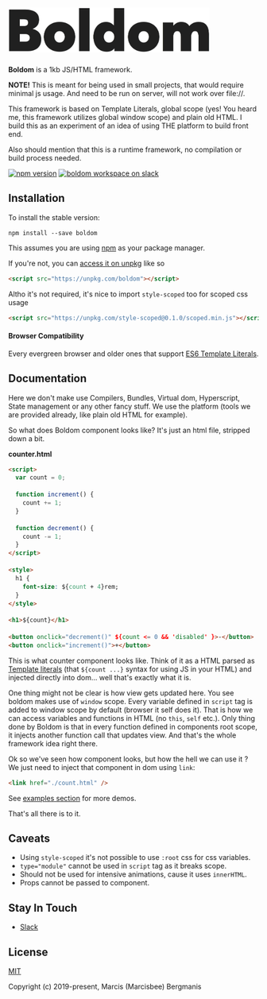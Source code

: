 # <img src='./assets/logo.png' height='90' alt='Boldom' />

**Boldom** is a 1kb JS/HTML framework.

**NOTE!** This is meant for being used in small projects, that would require minimal js usage. And need to be run on server, will not work over file://.

This framework is based on Template Literals, global scope (yes! You heard me, this framework utilizes global window scope) and plain old HTML. I build this as an experiment of an idea of using THE platform to build front end.

Also should mention that this is a runtime framework, no compilation or build process needed.

[![npm version](https://img.shields.io/npm/v/boldom.svg?style=flat-square)](https://www.npmjs.com/package/boldom)
[![boldom workspace on slack](https://img.shields.io/badge/slack-boldom-3eb891.svg?style=flat-square)](https://join.slack.com/t/radijs/shared_invite/enQtMjk3NTE2NjYxMTI2LWFmMTM5NTgwZDI5NmFlYzMzYmMxZjBhMGY0MGM2MzY5NmExY2Y0ODBjNDNmYjYxZWYxMjEyNjJhNjA5OTJjNzQ)


## Installation

To install the stable version:

```
npm install --save boldom
```

This assumes you are using [npm](https://www.npmjs.com/) as your package manager.

If you're not, you can [access it on unpkg](https://unpkg.com/boldom) like so

```html
<script src="https://unpkg.com/boldom"></script>
```

Altho it's not required, it's nice to import `style-scoped` too for scoped css usage

```html
<script src="https://unpkg.com/style-scoped@0.1.0/scoped.min.js"></script>
```

#### Browser Compatibility

Every evergreen browser and older ones that support [ES6 Template Literals](https://caniuse.com/#feat=template-literals).

## Documentation

Here we don't make use Compilers, Bundles, Virtual dom, Hyperscript, State management or any other fancy stuff. We use the platform (tools we are provided already, like plain old HTML for example).

So what does Boldom component looks like? It's just an html file, stripped down a bit.

**counter.html**
```html
<script>
  var count = 0;

  function increment() {
    count += 1;
  }

  function decrement() {
    count -= 1;
  }
</script>

<style>
  h1 {
    font-size: ${count + 4}rem;
  }
</style>

<h1>${count}</h1>

<button onclick="decrement()" ${count <= 0 && 'disabled' }>-</button>
<button onclick="increment()">+</button>
```

This is what counter component looks like. Think of it as a HTML parsed as [Template literals](https://developer.mozilla.org/en-US/docs/Web/JavaScript/Reference/Template_literals) (that `${count ...}` syntax for using JS in your HTML) and injected directly into dom... well that's exactly what it is.

One thing might not be clear is how view gets updated here. You see boldom makes use of `window` scope. Every variable defined in `script` tag is added to window scope by default (browser it self does it). That is how we can access variables and functions in HTML (no `this`, `self` etc.). Only thing done by Boldom is that in every function defined in components root scope, it injects another function call that updates view. And that's the whole framework idea right there.

Ok so we've seen how component looks, but how the hell we can use it ? We just need to inject that component in dom using `link`:

```html
<link href="./count.html" />
```

See [examples section](/examples) for more demos.

That's all there is to it.

## Caveats

- Using `style-scoped` it's not possible to use `:root` css for css variables.
- `type="module"` cannot be used in `script` tag as it breaks scope.
- Should not be used for intensive animations, cause it uses `innerHTML`.
- Props cannot be passed to component.


## Stay In Touch

- [Slack](https://join.slack.com/t/radijs/shared_invite/enQtMjk3NTE2NjYxMTI2LWFmMTM5NTgwZDI5NmFlYzMzYmMxZjBhMGY0MGM2MzY5NmExY2Y0ODBjNDNmYjYxZWYxMjEyNjJhNjA5OTJjNzQ)

## License

[MIT](http://opensource.org/licenses/MIT)

Copyright (c) 2019-present, Marcis (Marcisbee) Bergmanis
